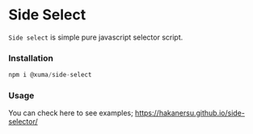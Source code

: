 
# Side Select

`Side select` is simple pure javascript selector script.

### Installation 

```js
npm i @xuma/side-select
```

### Usage

You can check here to see examples; https://hakanersu.github.io/side-selector/

